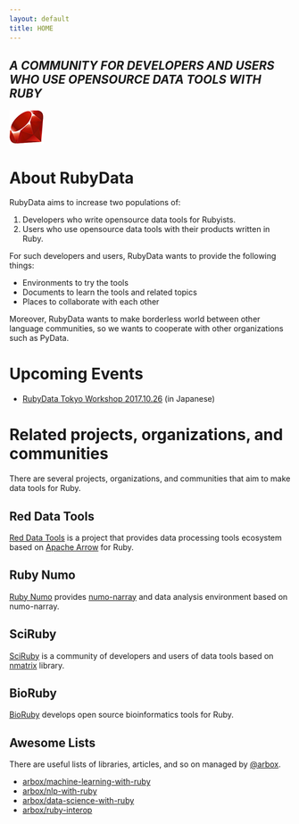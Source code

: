 ```yaml
---
layout: default
title: HOME
---
```


## *A COMMUNITY FOR DEVELOPERS AND USERS WHO USE OPENSOURCE DATA TOOLS WITH RUBY*
![image ruby-logo](/assets/ruby-logo.png)

# About RubyData

RubyData aims to increase two populations of:

1. Developers who write opensource data tools for Rubyists.
2. Users who use opensource data tools with their products written in Ruby.

For such developers and users, RubyData wants to provide the following things:

- Environments to try the tools
- Documents to learn the tools and related topics
- Places to collaborate with each other

Moreover, RubyData wants to make borderless world between other language communities,
so we wants to cooperate with other organizations such as PyData.

# Upcoming Events

- [RubyData Tokyo Workshop 2017.10.26](https://rubyassociation.doorkeeper.jp/events/66268) (in Japanese)

# Related projects, organizations, and communities

There are several projects, organizations, and communities that aim to make data tools for Ruby.

## Red Data Tools

[Red Data Tools](https://red-data-tools.github.io/) is a project that provides data processing tools ecosystem based on [Apache Arrow](https://arrow.apache.org/) for Ruby.

## Ruby Numo

[Ruby Numo](https://github.com/ruby-numo) provides [numo-narray](https://github.com/ruby-numo/narray) and data analysis environment based on numo-narray.

## SciRuby

[SciRuby](http://sciruby.com/) is a community of developers and users of data tools based on [nmatrix](http://sciruby.com/nmatrix/) library.

## BioRuby

[BioRuby](http://bioruby.org/) develops open source bioinformatics tools for Ruby.

## Awesome Lists

There are useful lists of libraries, articles, and so on managed by [@arbox](https://github.com/arbox).

- [arbox/machine-learning-with-ruby](https://github.com/arbox/machine-learning-with-ruby)
- [arbox/nlp-with-ruby](https://github.com/arbox/nlp-with-ruby)
- [arbox/data-science-with-ruby](https://github.com/arbox/data-science-with-ruby)
- [arbox/ruby-interop](https://github.com/arbox/ruby-interoperability)
